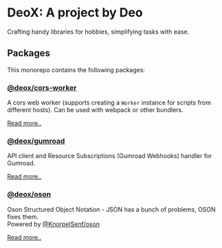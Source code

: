 # DeoX: A project by Deo

Crafting handy libraries for hobbies, simplifying tasks with ease.

## Packages

This monorepo contains the following packages:

### [@deox/cors-worker](https://www.npmjs.com/package/@deox/cors-worker)

A cors web worker (supports creating a `Worker` instance for scripts from different hosts). Can be used with webpack or other bundlers.

[Read more..](./packages/cors-worker/README.md)

### [@deox/gumroad](https://www.npmjs.com/package/@deox/gumroad)

API client and Resource Subscriptions (Gumroad Webhooks) handler for Gumroad.

[Read more..](./packages/gumroad/README.md)

### [@deox/oson](https://www.npmjs.com/package/@deox/oson)

Oson Structured Object Notation - JSON has a bunch of problems, OSON fixes them.  
Powered by [@KnorpelSenf/oson](https://github.com/KnorpelSenf/oson)

[Read more..](./packages/oson/README.md)
